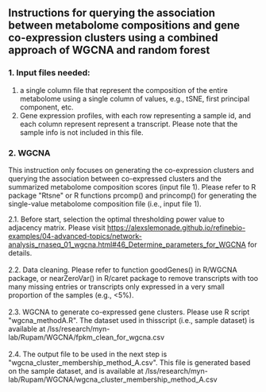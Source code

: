 ## Instructions for querying the association between metabolome compositions and gene co-expression clusters using a combined approach of WGCNA and random forest

### 1. Input files needed:
1. a single column file that represent the composition of the entire metabolome using a single column of values, e.g., tSNE, first principal component, etc.<br>
2. Gene expression profiles, with each row representing a sample id, and each column represent represent a transcript. Please note that the sample info is not included in this file. <br>

### 2. WGCNA
This instruction only focuses on generating the co-expression clusters and querying the association between co-expressed clusters and the summarized metabolome composition scores (input file 1). Please refer to R package "Rtsne" or R functions prcomp() and princomp() for generating the single-value metabolome composition file (i.e., input file 1).<br>

2.1. Before start, selection the optimal thresholding power value to adjacency matrix. Please visit https://alexslemonade.github.io/refinebio-examples/04-advanced-topics/network-analysis_rnaseq_01_wgcna.html#46_Determine_parameters_for_WGCNA for details.<br>
 <br> 
2.2. Data cleaning. Please refer to function goodGenes() in R/WGCNA package, or nearZeroVar() in R/caret package to remove transcripts with too many missing entries or transcripts only expressed in a very small proportion of the samples (e.g., <5%).<br>
 <br>
2.3. WGCNA to generate co-expressed gene clusters. Please use R script "wgcna_methodA.R". The dataset used in thisscript (i.e., sample dataset) is available at /lss/research/myn-lab/Rupam/WGCNA/fpkm_clean_for_wgcna.csv <br>
 <br>
2.4. The output file to be used in the next step is "wgcna_cluster_membership_method_A.csv". This file is generated based on the sample dataset, and is available at /lss/research/myn-lab/Rupam/WGCNA/wgcna_cluster_membership_method_A.csv <br>
